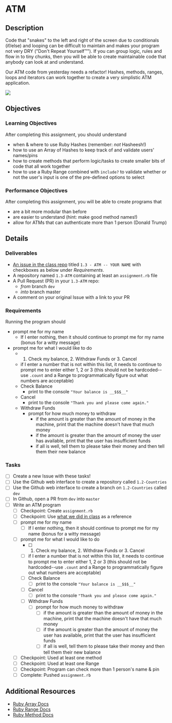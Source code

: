 # ATM

## Description
Code that "snakes" to the left and right of the screen due to conditionals (if/else) and looping can be difficult to maintain and makes your program not very DRY ("Don't Repeat Yourself™"). If you can group logic, rules and flow in to tiny chunks, then you will be able to create maintainable code that anybody can look at and understand.

Our ATM code from yesterday needs a refactor! Hashes, methods, ranges, loops and iterators can work together to create a very simplistic ATM application.

![](http://img0.joyreactor.com/pics/post/atm-obama-privacy-786895.jpeg)

## Objectives

### Learning Objectives
After completing this assignment, you should understand
* when & where to use Ruby Hashes (remember: _not_ Hasheesh!)
* how to use an Array of Hashes to keep track of and validate users' names/pins
* how to create methods that perform logic/tasks to create smaller bits of code that all work together
* how to use a Ruby Range combined with `include?` to validate whether or not the user's input is one of the pre-defined options to select

### Performance Objectives
After completing this assignment, you will be able to create programs that
* are a bit more modular than before
* are easier to understand (hint: make good method names!)
* allow for ATMs that can authenticate more than 1 person (Donald Trump)

## Details

### Deliverables
* [An issue in the class repo](https://github.com/tiy-chs-ruby/assignments-june-2015) titled `1.3 - ATM -- YOUR NAME` with checkboxes as below under _Requirements_.
* A repository named `1.3-ATM` containing at least an `assignment.rb` file
* A Pull Request (PR) in your `1.3-ATM` repo:
  * _from_ branch `dev`
  * _into_ branch master
* A comment on your original Issue with a link to your PR

### Requirements
Running the program should
* prompt me for my name
  * If I enter nothing, then it should continue to prompt me for my name (bonus for a witty message)
* prompt me for what I would like to do
  * 1. Check my balance, 2. Withdraw Funds or 3. Cancel
  * if I enter a number that is not within this list, it needs to continue to prompt me to enter either 1, 2 or 3 (this should not be hardcoded--use `.count` and a Range to programmatically figure out what numbers are acceptable)
  * Check Balance
    * print to the console `"Your balance is __$$$__"`
  * Cancel
    * print to the console `"Thank you and please come again."`
  * Withdraw Funds
    * prompt for how much money to withdraw
      * if the amount is greater than the amount of money in the machine, print that the machine doesn't have that much money
      * if the amount is greater than the amount of money the user has available, print that the user has insufficient funds
      * if all is well, tell them to please take their money and then tell them their new balance


### Tasks
- [ ] Create a new Issue with these tasks!
- [ ] Use the Github web interface to create a repository called `1.2-Countries`
- [ ] Use the Github web interface to create a branch on `1.2-Countries` called `dev`
- [ ] In Github, open a PR from `dev` into `master`
- [ ] Write an ATM program
  - [ ] Checkpoint: Create `assignment.rb`
  - [ ] Checkpoint: Use [what we did in class](http://rpearce.gitbooks.io/ruby-june-2015/content/notes/1-2.html) as a reference
  - [ ] prompt me for my name
    - [ ] If I enter nothing, then it should continue to prompt me for my name (bonus for a witty message)
  - [ ] prompt me for what I would like to do
    - [ ] 1. Check my balance, 2. Withdraw Funds or 3. Cancel
    - [ ] if I enter a number that is not within this list, it needs to continue to prompt me to enter either 1, 2 or 3 (this should not be hardcoded--use `.count` and a Range to programmatically figure out what numbers are acceptable)
    - [ ] Check Balance
      - [ ] print to the console `"Your balance is __$$$__"`
    - [ ] Cancel
      - [ ] print to the console `"Thank you and please come again."`
    - [ ] Withdraw Funds
      - [ ] prompt for how much money to withdraw
        - [ ] if the amount is greater than the amount of money in the machine, print that the machine doesn't have that much money
        - [ ] if the amount is greater than the amount of money the user has available, print that the user has insufficient funds
        - [ ] if all is well, tell them to please take their money and then tell them their new balance
  - [ ] Checkpoint: Used at least one method
  - [ ] Checkpoint: Used at least one Range
  - [ ] Checkpoint: Program can check more than 1 person's name & pin
  - [ ] Complete: Pushed `assignment.rb`

## Additional Resources
* [Ruby Array Docs](http://ruby-doc.org/core-2.2.2/Enumerable.html)
* [Ruby Range Docs](http://ruby-doc.org/core-2.2.2/Range.html)
* [Ruby Method Docs](http://ruby-doc.org/core-2.2.2/Method.html)